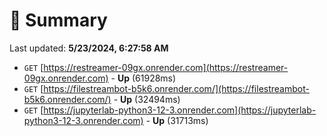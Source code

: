 # 📖 Summary
Last updated: **5/23/2024, 6:27:58 AM**

- `GET` [https://restreamer-09gx.onrender.com](https://restreamer-09gx.onrender.com) - **Up** (61928ms)
- `GET` [https://filestreambot-b5k6.onrender.com/](https://filestreambot-b5k6.onrender.com/) - **Up** (32494ms)
- `GET` [https://jupyterlab-python3-12-3.onrender.com](https://jupyterlab-python3-12-3.onrender.com) - **Up** (31713ms)
